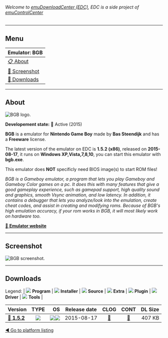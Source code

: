 ###### Welcome to [emuDownloadCenter (EDC)](https://github.com/PhoenixInteractiveNL/emuDownloadCenter/wiki/), EDC is a side project of [emuControlCenter](https://github.com/PhoenixInteractiveNL/emuControlCenter/wiki/)
***
## Menu
| **Emulator: BGB** |
|:---------|
| [:clipboard: About](#about) |
| [:sunrise: Screenshot](#screenshot) |
| [:floppy_disk: Downloads](#downloads) |
***
## About
![](https://github.com/PhoenixInteractiveNL/emuDownloadCenter/wiki/images_emulator/bgb_logo_200.jpg "BGB logo.")

**Developement state:** :large_blue_circle: Active (2015)

**BGB** is a emulator for **Nintendo Game Boy** made by **Bas Steendijk** and has a **Freeware** license.

The latest version of the emulator on EDC is **1.5.2 (x86)**, released on **2015-08-17**, it runs on **Windows XP,Vista,7,8,10**, you can start this emulator with **bgb.exe**.

This emulator does **NOT** specificly need BIOS image(s) to start ROM files!

_BGB is a Gameboy emulator, a program that lets you play Gameboy and Gameboy Color games on a pc. It does this with many features that give a good gameplay experience, such as gamepad support, high quality sound and graphics, smooth Vsync animation, and low latency. In addition, it contains a debugger that lets you analyze/look into the emulation, create cheat codes, and assist in creating and modifying roms. Because of BGB's high emulation accuracy, if your rom works in BGB, it will most likely work on hardware too._

[:link: **Emulator website**](http://bgb.bircd.org/)
***
## Screenshot
![](https://raw.githubusercontent.com/PhoenixInteractiveNL/emuDownloadCenter/master/hooks/bgb/emulator_screen_01.jpg "BGB screenshot.")
***
## Downloads
Legend:
| ![](https://raw.githubusercontent.com/wiki/PhoenixInteractiveNL/emuDownloadCenter/images_misc/icon_program_24.png) **Program** | 
![](https://raw.githubusercontent.com/wiki/PhoenixInteractiveNL/emuDownloadCenter/images_misc/icon_installer_24.png) **Installer** | 
![](https://raw.githubusercontent.com/wiki/PhoenixInteractiveNL/emuDownloadCenter/images_misc/icon_source_code_24.png) **Source** | 
![](https://raw.githubusercontent.com/wiki/PhoenixInteractiveNL/emuDownloadCenter/images_misc/icon_extra_24.png) **Extra** | 
![](https://raw.githubusercontent.com/wiki/PhoenixInteractiveNL/emuDownloadCenter/images_misc/icon_plugin_24.png) **Plugin** | 
![](https://raw.githubusercontent.com/wiki/PhoenixInteractiveNL/emuDownloadCenter/images_misc/icon_driver_24.png) **Driver** | 
![](https://raw.githubusercontent.com/wiki/PhoenixInteractiveNL/emuDownloadCenter/images_misc/icon_tool_24.png) **Tools** | 
 
| Version | TYPE | OS | Release date | CLOG | CONT | DL Size |
|:--------|:----:|---:|:------------:|:----:|:----:|--------:|
| [:floppy_disk: **1.5.2**](https://github.com/PhoenixInteractiveNL/edc-repo0003/raw/master/bgb/1.5.2.7z) | ![](https://raw.githubusercontent.com/wiki/PhoenixInteractiveNL/emuDownloadCenter/images_misc/icon_program_24.png) | ![](https://raw.githubusercontent.com/wiki/PhoenixInteractiveNL/emuDownloadCenter/images_misc/logo_windows_24.png)![](https://raw.githubusercontent.com/wiki/PhoenixInteractiveNL/emuDownloadCenter/images_misc/icon_32-bit_24.png) | 2015-08-17 | [:page_facing_up:](https://github.com/PhoenixInteractiveNL/edc-repo0003/blob/master/bgb/1.5.2_changelog.txt) | [:mag_right:](https://github.com/PhoenixInteractiveNL/edc-repo0003/blob/master/bgb/1.5.2_contents.txt) | 407 KB |

[:arrow_backward: Go to platform listing](https://github.com/PhoenixInteractiveNL/emuDownloadCenter/wiki/EDC-Platform-List)
